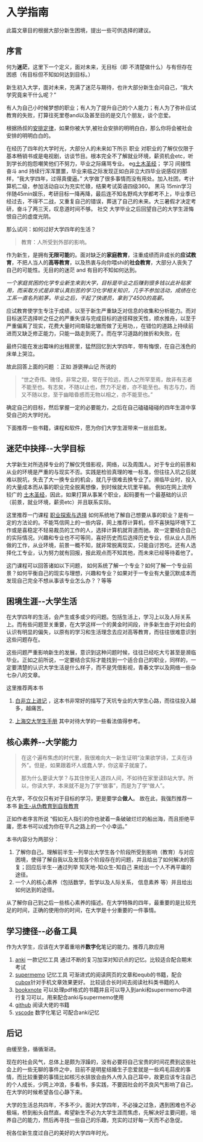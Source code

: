 # 入学指南
此篇文章目的根据大部分新生困境，提出一些可供选择的建议。
## 序言

何为**迷茫**，这里下一个定义，面对未来，无目标（即 不清楚做什么）与有但存在困惑（有目标但不知如何达到目标。）
  
新生初入大学，面对未来，充满了迷茫与期待，也许大部分新生会问自己，“我大学究竟来干什么呢？”

有人为自己小时候梦想的职业；有人为了提升自己的个人能力；有人为了弥补应试教育的失败，打算往死里卷and以及甚至目的是交几个朋友，谈个恋爱。

根据扬叔的[安排定律](https://zhuanlan.zhihu.com/p/362392710)，如果你被大学,被社会安排的明明白白，那么你将会被社会安排的明明白白的。

在经历了四年的大学时光，大部分人的未来如下所示
  职业   对职业的了解仅仅限于基本畅销书或是电视剧，访谈节目。根本完全不了解就业环境，薪资机会etc，听到学长的抱怨嘲笑他们不努力，毕业之际痛骂专业。  eg[土木圣经](https://tieba.baidu.com/p/6172715724)；
  学习   间接性奋斗 and 持续行浑浑噩噩，毕业来临之际发现正如白非立大四毕业说感叹的那样，“我大学四年，过得真傻逼。” 大学做了很多事情而没有用处。加入社团，考计算机二级，参加活动自以为充实忙碌，结果考试英语四级360。
  黑马  15min学习伴随45min娱乐，考研目标一降再降，最后连不知名野鸡大学都考不上，毕业季已经过去，不得不二战，又重复自己的错误，葬送了自己的未来。大三暑假才决定考研，奋斗了两三天，叹息道时间不够。
  社交  大学毕业之后回望自己的大学生涯悔恨自己的虚度光阴。

那么试问：如何过好大学四年的生活？

> 教育：人所受到外部的影响。
> 
作为新生，是拥有**无限可能**的。面对缺乏的**家庭教育**，注重成绩而非成长的**应试教育**，不把人当人的**高等教育**，以及热衷与向你喂shi的**社会教育**，大部分人丧失了自己的可能性。无目的的迷茫 and 有目的不知如何达到。

*一个家庭贫困的化学专业新生来到大学，目标是毕业之后赚到很多钱以此补贴家用，而采取方式是非常认真刻苦的学习化学相关知识，几乎不参加活动，成绩在化工系一直名列前茅，毕业之后，干起了快递员，拿到了4500的高薪。*

应试教育使学生专注于成绩，以至于新生严重缺乏对信息的收集和分析能力。而对目标迷茫选择听之任之的严重失误与完成目标的途径释放天性，顺水推舟，以至于严重偏离了现实，花费大量时间南辕北辙而做了无用功，，在错位的道路上持续前进而又缺乏修正能力，只能一路走到死了。而在学习道路的挫折和失败，在

最终只能在发出霉味的出租房里，猛然回忆到大学四年，带有悔恨，在自己浅色的床单上哭泣。

故此回答上面的问题 ：正如 游褒禅山记 所说的
> “世之奇伟、瑰怪，非常之观，常在于险远，而人之所罕至焉，故非有志者不能至也。有志矣，不随以止也，然力不足者，亦不能至也。有志与力，而又不随以怠，至于幽暗昏惑而无物以相之，亦不能至也。”

确定自己的目标，然后掌握一定的必要能力，之后在自己磕磕碰碰的四年生涯中享受自己的大学时光。

下面推荐一些书籍，课程和软件，愿为你们大学生涯带来一丝丝启发。

## 迷茫中抉择--大学目标

大学新生对所选择专业的了解仅凭借影视，网络，以及周围人。对于专业的前景和从业的环境是严重的与现实不否。实践是检验真理的唯一标准，但往往入坑之后就难以脱坑，失去了大一换专业的机会，就几乎很难去换专业了。濒临毕业时，投入的大量成本而从事的职业完全脱离想像，到时候就大坑里平躺。
例如在网上流传较广的 [土木圣经](https://tieba.baidu.com/p/6172715724)，因此，如果打算从事某个职业，起码要有一个最基础的认识（前景，就业环境，薪资etc）并且联系实际。

这里推荐一门课程
[职业探索与选择](https://next.xuetangx.com/course/THU07111000433/16906166?channel=i.area.related_search)
如何系统地了解自己想要从事的职业？是有一定的方法论的。不能笃信网上的一些内容，网上推荐计算机，但不喜狭隘环境下工作或是喜稳定不轻易裁员的工作的人，选择计算机就背道而驰。故一定要结合自己的实际情况。兴趣和专业也不可等同，喜好历史而后选择历史专业，但从业人员所做的工作，从业环境，前景一概不知，就非常脱离现实，只能自讨苦吃。还有人选择化工专业，认为努力就有回报，报此观点而不知其他，而未来已经等待着他了。

这门课程可以回答诸如以下问题，
如何系统了解一个专业？如何了解一个专业前景？如何平衡自己的现实与理想，兴趣和专业？如果对于一专业有大量沉默成本而发现自己完全不想从事该专业怎么办？？等等

## 困境生涯--大学生活

在大学四年的生活，会产生或多或少的问题。包括生活上，学习上以及人际关系上。而有些问题至关重要，在大学这样一个的黄金时间段，许多新生由于对社会的认识有明显的偏失，以原有的学习和生活理念去应对高等教育，而往往很难意识到这些问题存在。

这些问题严重影响新生的发展，意识到这种问题时候，往往已经吃大亏甚至是濒临毕业。正如之前所说，一定要结合实际才能找到一个适合自己的职业，同样的，一定要清楚的认识大学生活是什么样子，而不是凭借影视，青春文学以及网络一些杂七杂八的文章。

这里推荐两本书   
1. [白非立上进记](https://zhuanlan.zhihu.com/p/91072728)  ，这本书非常好的描写了天坑专业的大学生心路，而往往投入越多，越痛苦。

2. [上海交大学生手册](https://survivesjtu.gitbook.io/survivesjtumanual/li-zhi-pian/huan-ying-lai-dao-shang-hai-jiao-tong-da-xue)  其中对待大学的一些看法值得参考。

## 核心素养--大学能力

>在这个遍布焦虑的时代里，我很难向大一新生证明“汝果欲学诗，工夫在诗外”。但是，如果跟着坏人或蠢人学，你这辈子就废了。
>
>那为什么要读大学？与其住惨无人道四人间，不如待在家里读B站大学。所以，你读大学，本来就不是为了学“做事”，而是为了学“做人”。

在大学，不仅仅只有对于目标的学习，更是要学会**做人**。
故在此，我强烈推荐一本书 [新生-从伪教育到自我教育](https://github.com/Anticorianderist/de-vegetable)

正如作者序言所说 “假如无人指引的你也驶着一条破破烂烂的船出海，而且拒绝平庸，愿本书可以成为你在平凡之路上的一个小幸运。”  

本书内容分为两部分：
1. 了解你自己。理解前半生--列举出大学生各个阶段所受到影响（教育）与对应困境，使得了解自我以及发现各个阶段存在的问题，并且给出了如何解决的答复；回应后半生--通过列举 知天地-知众生-知自己 来给出一个人不再平庸的途径。
2. 一个人的核心素养（包括数学，哲学以及人际关系， 信息素养 等）并且给出如何达到的途径。

从了解你自己到之后一些核心素养的描述。在大学特殊的四年，最重要的是比较充足的时间，正确的使用你的时间，在大学是十分重要的一件事情。

## 学习捷径--必备工具

作为大学生，应该在大学着重培养**数字化**笔记的能力。推荐几款应用

1. [anki](https://apps.ankiweb.net/) 一款记忆工具  通过不断的复习加深对知识点的记忆。比较适合配合期末考试
2. [supermemo](https://zhuanlan.zhihu.com/p/352176551) 记忆工具  可渐进式的阅读网页的文章和equb的书籍，配合[cubox](https://cubox.cc/)针对手机文章效果更好。  比较适合长时间去阅读社科类书籍的人
3. [bookxnote](http://www.bookxno)  可以处理pdf格式的书籍并且可以导入到anki和supermemo中进行复习可以，用来配合anki与supermemo使用
4. [github](https://github.com/) 阅读大佬的书籍
5. [vscode](https://zhuanlan.zhihu.com/p/366596107)  数字化笔记  可配合anki记忆

     
## 后记

  由缓至急，循循渐进。

  现在的社会风气，总体上是颇为浮躁的，没有必要将自己宝贵的时间花费到这些社会上的一些无聊的事件之中，目前不是明星结婚生子恋爱就是一些鸡毛蒜皮的事情，而比较重要的事情比如核污水排放会由外人传入自己耳中，故更应该专注自己的个人成长，少网上冲浪，多看书，多实践，不要因社会的不良风气影响了自己，在大学的时候希望各位心静下来。

  大学的生活总共四年，不多不少。面对大学四年，不必操之过急，遇到困难也不必极端，桥到船头自然直。希望新生不必为大学生涯而焦虑，先解决好主要问题，培养自己的能力，然后再寻找一些自己的乐趣，充实的过好每一天而不必急促。
  
  祝各位新生度过自己的美好的大学四年时光。




